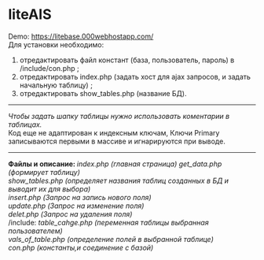 # liteAIS
Demo: https://litebase.000webhostapp.com/ <br>
Для установки необходимо: <br> 
1) отредактировать файл констант (база, пользователь, пароль) в /include/con.php ; <br>
2) отредактировать index.php (задать хост для ajax запросов, и задать начальную таблицу) ;<br>
3) отредактировать show_tables.php (название БД).
<hr>
<i>Чтобы задать шапку таблицы нужно использовать коментарии в таблицах.</i><br>
Код еще не адаптирован к индексным ключам, Ключи Primary записываются первыми в масcиве и игнарируются при выводе.<br>
<hr>
<b>Файлы и описание: </b>
<i>
index.php (главная страница)
get_data.php (формирует таблицу) <br>
show_tables.php (определяет названия таблиц созданных в БД и выводит их для выбора)<br>
insert.php (Запрос на запись нового поля) <br>
update.php (Запрос на изменение поля)<br>
delet.php (Запрос на удаления поля)<br>
</i> 
/include:
<i>
table_cahge.php (переменная таблицы выбранная пользователем) <br>
vals_of_table.php (определение полей в выбранной таблице)<br>
con.php (константы,и соединение с базой)  
</i> 
